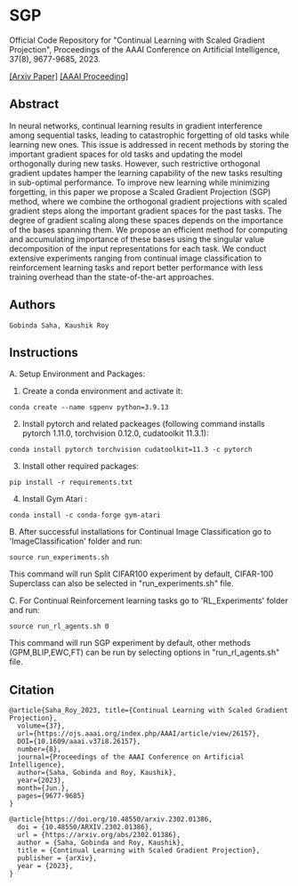 # SGP
 
Official Code Repository for "Continual Learning with Scaled Gradient Projection", Proceedings of the AAAI Conference on Artificial Intelligence, 37(8), 9677-9685, 2023. 

[[Arxiv Paper]](https://arxiv.org/abs/2302.01386) [[AAAI Proceeding]](https://ojs.aaai.org/index.php/AAAI/article/view/26157)
 
## Abstract 
In neural networks, continual learning results in gradient interference among sequential tasks, leading to catastrophic forgetting of old tasks while learning new ones. This issue is addressed in recent methods by storing the important gradient spaces for old tasks and updating the model orthogonally during new tasks. However, such restrictive orthogonal gradient updates hamper the learning capability of the new tasks resulting in sub-optimal performance. To improve new learning while minimizing forgetting, in this paper we propose a Scaled Gradient Projection (SGP) method, where we combine the orthogonal gradient projections with scaled gradient steps along the important gradient spaces for the past tasks. The degree of gradient scaling along these spaces depends on the importance of the bases spanning them. We propose an efficient method for computing and accumulating importance of these bases using the singular value decomposition of the input representations for each task. We conduct extensive experiments ranging from continual image classification to reinforcement learning tasks and report better performance with less training overhead than the state-of-the-art approaches.  

## Authors
```
Gobinda Saha, Kaushik Roy
```

## Instructions  

A. Setup Environment and Packages: 

1. Create a conda environment and activate it:
```
conda create --name sgpenv python=3.9.13
```
2. Install pytorch and related packeages (following command installs pytorch 1.11.0, torchvision 0.12.0, cudatoolkit 11.3.1): 
```
conda install pytorch torchvision cudatoolkit=11.3 -c pytorch
```
3. Install other required packages:
```
pip install -r requirements.txt
```
4. Install Gym Atari : 
```
conda install -c conda-forge gym-atari
```


B. After successful installations for Continual Image Classification go to 'ImageClassification' folder and run: 
```
source run_experiments.sh 
```
This command will run Split CIFAR100 experiment by default, CIFAR-100 Superclass can also be selected in "run_experiments.sh" file. 


C. For Continual Reinforcement learning tasks go to 'RL_Experiments' folder and run: 
```
source run_rl_agents.sh 0
```
This command will run SGP experiment by default, other methods (GPM,BLIP,EWC,FT) can be run by selecting options in "run_rl_agents.sh" file. 


## Citation

```
@article{Saha_Roy_2023, title={Continual Learning with Scaled Gradient Projection},
  volume={37},
  url={https://ojs.aaai.org/index.php/AAAI/article/view/26157},
  DOI={10.1609/aaai.v37i8.26157},
  number={8},
  journal={Proceedings of the AAAI Conference on Artificial Intelligence},
  author={Saha, Gobinda and Roy, Kaushik},
  year={2023},
  month={Jun.},
  pages={9677-9685}
}

@article{https://doi.org/10.48550/arxiv.2302.01386,
  doi = {10.48550/ARXIV.2302.01386},  
  url = {https://arxiv.org/abs/2302.01386},  
  author = {Saha, Gobinda and Roy, Kaushik},  
  title = {Continual Learning with Scaled Gradient Projection},  
  publisher = {arXiv},  
  year = {2023},  
}

```


